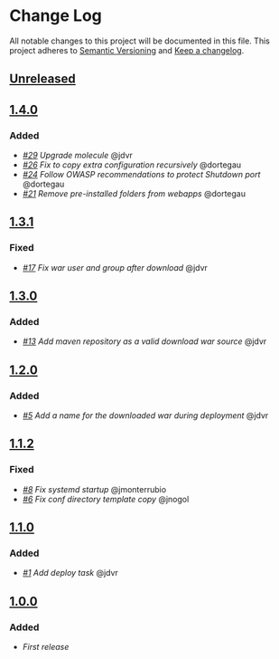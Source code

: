 # Change Log
All notable changes to this project will be documented in this file.
This project adheres to [Semantic Versioning](http://semver.org/) and [Keep a changelog](https://github.com/olivierlacan/keep-a-changelog).

## [Unreleased](https://github.com/idealista/tomcat-role/tree/develop)

## [1.4.0](https://github.com/idealista/tomcat-role/tree/1.4.0)

### Added
- *[#29](https://github.com/idealista/tomcat-role/issues/29) Upgrade molecule* @jdvr
- *[#26](https://github.com/idealista/tomcat-role/issues/26) Fix to copy extra configuration recursively* @dortegau
- *[#24](https://github.com/idealista/tomcat-role/issues/24) Follow OWASP recommendations to protect Shutdown port* @dortegau
- *[#21](https://github.com/idealista/tomcat-role/issues/21) Remove pre-installed folders from webapps* @dortegau

## [1.3.1](https://github.com/idealista/tomcat-role/tree/1.3.1)

### Fixed
- *[#17](https://github.com/idealista/tomcat-role/issues/17) Fix war user and group after download* @jdvr

## [1.3.0](https://github.com/idealista/tomcat-role/tree/1.3.0)

### Added
- *[#13](https://github.com/idealista/tomcat-role/issues/13) Add maven repository as a valid download war source* @jdvr

## [1.2.0](https://github.com/idealista/tomcat-role/tree/1.2.0)

### Added
- *[#5](https://github.com/idealista/tomcat-role/issues/5) Add a name for the downloaded war during deployment* @jdvr

## [1.1.2](https://github.com/idealista/tomcat-role/tree/1.1.2)

### Fixed
- *[#8](https://github.com/idealista/tomcat-role/issues/8) Fix systemd startup* @jmonterrubio
- *[#6](https://github.com/idealista/tomcat-role/issues/6) Fix conf directory template copy* @jnogol

## [1.1.0](https://github.com/idealista/tomcat-role/tree/1.1.0)

### Added
- *[#1](https://github.com/idealista/tomcat-role/issues/1) Add deploy task* @jdvr


## [1.0.0](https://github.com/idealista/tomcat-role/tree/1.0.0)

### Added
- *First release*
